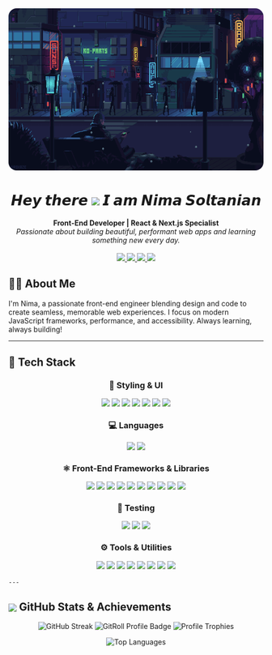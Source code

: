 <div align="center">
  <img src="./night.gif" width="900" height="320" alt="Perfect Night" style="border-radius:16px;" />
  <h1>
    𝙃𝙚𝙮 𝙩𝙝𝙚𝙧𝙚 <img src="https://raw.githubusercontent.com/Tarikul-Islam-Anik/Animated-Fluent-Emojis/master/Emojis/Hand%20gestures/Waving%20Hand%20Light%20Skin%20Tone.png" width="36" />  𝙄 𝙖𝙢 𝙉𝙞𝙢𝙖 𝙎𝙤𝙡𝙩𝙖𝙣𝙞𝙖𝙣
  </h1>
<!--   <h2>
    I'm <span style="color:#38B2AC;">Nima Soltanian</span> — Crafting the future of the web, one pixel at a time.
  </h2> -->
  <strong>Front-End Developer | React & Next.js Specialist</strong><br />
  <em>
    Passionate about building beautiful, performant web apps and learning something new every day.
  </em>
  <br/><br/>
  <!-- Social badges, styled to match header -->
  <a href="https://www.linkedin.com/in/nima-soltanian" target="_blank">
    <img src="https://img.shields.io/badge/LinkedIn-0A66C2?logo=Linkedin&logoColor=white&style=for-the-badge" />
  </a>
  <a href="mailto:nimaso8228@gmail.com" target="_blank">
    <img src="https://img.shields.io/badge/Gmail-EA4335?logo=Gmail&logoColor=white&style=for-the-badge" />
  </a>
  <a href="https://t.me/nima_stn" target="_blank">
    <img src="https://img.shields.io/badge/Telegram-229ED9?logo=Telegram&logoColor=white&style=for-the-badge" />
  </a>
  <a href="https://www.instagram.com/nima-sltn" target="_blank">
    <img src="https://img.shields.io/badge/Instagram-E4405F?logo=Instagram&logoColor=white&style=for-the-badge" />
  </a>
</div>

  
## 👨‍💻 About Me

I'm Nima, a passionate front-end engineer blending design and code to create seamless, memorable web experiences. I focus on modern JavaScript frameworks, performance, and accessibility. Always learning, always building!

---

## 🚀 Tech Stack

<div align="center">
  
### 🧱 Styling & UI
  <img src="https://img.shields.io/badge/HTML5-gradient?logo=html5&logoColor=white&style=for-the-badge&labelColor=E44D26&color=F16529" />
  <img src="https://img.shields.io/badge/CSS3-gradient?logo=css3&logoColor=white&style=for-the-badge&labelColor=264DE4&color=2965F1" />
  <img src="https://img.shields.io/badge/TailwindCSS-gradient?logo=tailwind-css&logoColor=white&style=for-the-badge&labelColor=06B6D4&color=38B2AC" />
  <img src="https://img.shields.io/badge/Bootstrap-gradient?logo=bootstrap&logoColor=white&style=for-the-badge&labelColor=6f42c1&color=8A11FA" />
  <img src="https://img.shields.io/badge/MUI-gradient?logo=mui&logoColor=white&style=for-the-badge&labelColor=007FFF&color=1976D2" />
  <img src="https://img.shields.io/badge/Styled--Components-gradient?logo=styled-components&logoColor=white&style=for-the-badge&labelColor=DB7093&color=FF69B4" />
  <img src="https://img.shields.io/badge/ShadCN_UI-gradient?logo=radix-ui&logoColor=white&style=for-the-badge&labelColor=000000&color=333333" />

### 💻 Languages
  <img src="https://img.shields.io/badge/JavaScript-gradient?logo=javascript&logoColor=white&style=for-the-badge&labelColor=F7DF1E&color=FFD600" />
  <img src="https://img.shields.io/badge/TypeScript-gradient?logo=typescript&logoColor=white&style=for-the-badge&labelColor=007ACC&color=005BBB" />

### ⚛️ Front-End Frameworks & Libraries
  <img src="https://img.shields.io/badge/React-gradient?logo=react&logoColor=white&style=for-the-badge&labelColor=61DAFB&color=282C34" />
  <img src="https://img.shields.io/badge/Next.js-gradient?logo=next.js&logoColor=white&style=for-the-badge&labelColor=000000&color=333333" />
  <img src="https://img.shields.io/badge/Redux-gradient?logo=redux&logoColor=white&style=for-the-badge&labelColor=593d88&color=764ABC" />
  <img src="https://img.shields.io/badge/Zustand-gradient?logo=zustand&logoColor=white&style=for-the-badge&labelColor=000000&color=333333" />
  <img src="https://img.shields.io/badge/Zod-gradient?logo=zod&logoColor=white&style=for-the-badge&labelColor=3068b7&color=4682B4" />
  <img src="https://img.shields.io/badge/Chart.js-gradient?logo=chart.js&logoColor=white&style=for-the-badge&labelColor=F5788D&color=FF6384" />
  <img src="https://img.shields.io/badge/Sanity-gradient?logo=sanity&logoColor=white&style=for-the-badge&labelColor=F03E2F&color=FF3D00" />
  <img src="https://img.shields.io/badge/React_Query-gradient?logo=react-query&logoColor=white&style=for-the-badge&labelColor=FF4154&color=FF2B56" />
  <img src="https://img.shields.io/badge/React_Hook_Form-gradient?logo=reacthookform&logoColor=white&style=for-the-badge&labelColor=EC5990&color=FF3E7F" />
  <img src="https://img.shields.io/badge/React_Router-gradient?logo=react-router&logoColor=white&style=for-the-badge&labelColor=CA4245&color=E53935" />

### 🧪 Testing
  <img src="https://img.shields.io/badge/Vitest-gradient?logo=vitest&logoColor=white&style=for-the-badge&labelColor=6E9F18&color=8BC34A" />
  <img src="https://img.shields.io/badge/Testing_Library-gradient?logo=testing-library&logoColor=white&style=for-the-badge&labelColor=E33332&color=D32F2F" />
  <img src="https://img.shields.io/badge/Jest-gradient?logo=jest&logoColor=white&style=for-the-badge&labelColor=C21325&color=E53935" />

### ⚙️ Tools & Utilities
  <img src="https://img.shields.io/badge/Axios-gradient?logo=Axios&logoColor=white&style=for-the-badge&labelColor=5A29E4&color=8A2BE2" />
  <img src="https://img.shields.io/badge/Postman-gradient?logo=postman&logoColor=white&style=for-the-badge&labelColor=FF6C37&color=FF9800" />
  <img src="https://img.shields.io/badge/Git-gradient?logo=Git&logoColor=white&style=for-the-badge&labelColor=F05032&color=E44D26" />
  <img src="https://img.shields.io/badge/ESLint-gradient?logo=eslint&logoColor=white&style=for-the-badge&labelColor=4B32C3&color=5C2D91" />
  <img src="https://img.shields.io/badge/Prettier-gradient?logo=prettier&logoColor=white&style=for-the-badge&labelColor=1A2C34&color=F7BA3E" />
  <img src="https://img.shields.io/badge/Vite-gradient?logo=vite&logoColor=white&style=for-the-badge&labelColor=646CFF&color=7C4DFF" />
  <img src="https://img.shields.io/badge/Webpack-gradient?logo=webpack&logoColor=white&style=for-the-badge&labelColor=8DD6F9&color=2196F3" />
  <img src="https://img.shields.io/badge/Babel-gradient?logo=babel&logoColor=white&style=for-the-badge&labelColor=F9DC3e&color=FFD600" />

</div>

    ---

## <img src="https://cdn.jsdelivr.net/gh/twitter/twemoji@14.0.2/assets/72x72/1f4ca.png" width="28" style="vertical-align:middle;" /> GitHub Stats & Achievements

<p align="center">
  <img src="https://github-readme-streak-stats.herokuapp.com/?user=Nima-sltn&theme=dark&hide_border=true" alt="GitHub Streak" />
   <img src="https://gitroll.io/api/badges/profiles/v1/usxXsLzkKsPTBMJ05UQvL0z6Fq1i2?theme=dark" alt="GitRoll Profile Badge" width="350" />
  <img src="https://github-profile-trophy.vercel.app/?username=Nima-sltn&row=1&column=6&margin-h=8&theme=darkhub&count_private=true&margin-w=15&no-frame=true" alt="Profile Trophies" />
</p>
<p align="center">
 
  <img src="https://github-readme-stats.vercel.app/api/top-langs/?username=Nima-sltn&theme=dark&hide_border=true&layout=compact" alt="Top Languages" />
</p>


<!--
**Nima-sltn/Nima-sltn** is a ✨ _special_ ✨ repository because its `README.md` (this file) appears on your GitHub profile.

